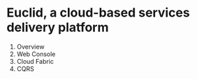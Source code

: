 Euclid, a cloud-based services delivery platform
================================================

1. Overview
2. Web Console
3. Cloud Fabric
4. CQRS